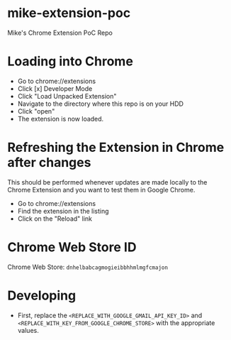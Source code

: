 # mike-extension-poc
Mike's Chrome Extension PoC Repo

# Loading into Chrome
* Go to chrome://extensions
* Click [x] Developer Mode
* Click "Load Unpacked Extension"
* Navigate to the directory where this repo is on your HDD
* Click "open"
* The extension is now loaded.

# Refreshing the Extension in Chrome after changes
This should be performed whenever updates are made locally to the Chrome Extension and you want to test them in Google Chrome.
* Go to chrome://extensions
* Find the extension in the listing
* Click on the "Reload" link 

# Chrome Web Store ID
Chrome Web Store: `dnhelbabcagmogieibbhhmlmgfcmajon`

# Developing
* First, replace the `<REPLACE_WITH_GOOGLE_GMAIL_API_KEY_ID>` and `<REPLACE_WITH_KEY_FROM_GOOGLE_CHROME_STORE>` with the appropriate values.